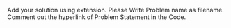 Add your solution using extension.
Please Write Problem name as filename.
Comment out the hyperlink of Problem Statement in the Code.
